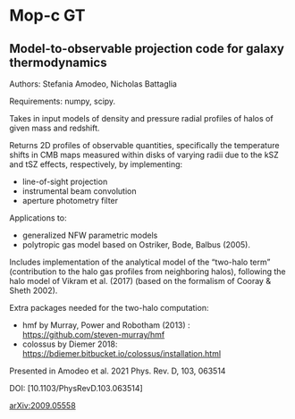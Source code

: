 # Mop-c GT
## Model-to-observable projection code for galaxy thermodynamics

 Authors: Stefania Amodeo, Nicholas Battaglia
 
Requirements: numpy, scipy.

 Takes in input models of density and pressure radial profiles of halos of given mass and redshift.

 Returns 2D profiles of observable quantities, specifically the temperature shifts in CMB maps measured within disks of varying radii due to the kSZ and tSZ effects, respectively, by implementing:

 - line-of-sight projection
 - instrumental beam convolution
 - aperture photometry filter

 Applications to:
 - generalized NFW parametric models
 - polytropic gas model based on Ostriker, Bode, Balbus (2005).
 
Includes implementation of the analytical model of the “two-halo term” (contribution to the halo gas profiles from neighboring halos), following the halo model of Vikram et al. (2017) (based on the formalism of Cooray & Sheth 2002).

Extra packages needed for the two-halo computation: 
- hmf by Murray, Power and Robotham (2013) : https://github.com/steven-murray/hmf 
- colossus by Diemer 2018: https://bdiemer.bitbucket.io/colossus/installation.html

Presented in Amodeo et al. 2021 Phys. Rev. D, 103, 063514

DOI: [10.1103/PhysRevD.103.063514]

[arXiv:2009.05558 ](https://arxiv.org/abs/2009.05558)
